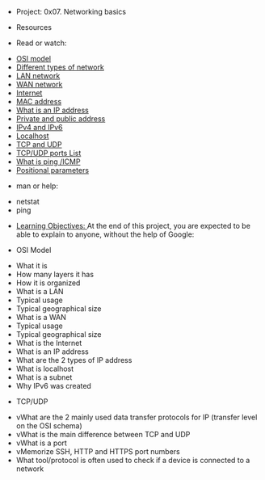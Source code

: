 * Project: 0x07. Networking basics

* Resources
+ Read or watch:

* [OSI model](https://en.wikipedia.org/wiki/OSI_model)
* [Different types of network](https://www.lifewire.com/lans-wans-and-other-area-networks-817376)
* [LAN network](https://en.wikipedia.org/wiki/Local_area_network)
* [WAN network](https://en.wikipedia.org/wiki/Wide_area_network)
* [Internet](https://en.wikipedia.org/wiki/Internet)
* [MAC address](https://whatismyipaddress.com/mac-address)
* [What is an IP address](https://www.bleepingcomputer.com/tutorials/ip-addresses-explained/)
* [Private and public address](https://www.iplocation.net/public-vs-private-ip-address)
* [IPv4 and IPv6](https://www.webopedia.com/insights/ipv6-ipv4-difference/)
* [Localhost](https://en.wikipedia.org/wiki/Localhost)
* [TCP and UDP](https://www.howtogeek.com/190014/htg-explains-what-is-the-difference-between-tcp-and-udp/)
* [TCP/UDP ports List](https://en.wikipedia.org/wiki/List_of_TCP_and_UDP_port_numbers)
* [What is ping /ICMP](https://en.wikipedia.org/wiki/Ping_%28networking_utility%29)
* [Positional parameters](https://www.adminschoice.com/bash-positional-parameters)
+ man or help:
- netstat
- ping

* [Learning Objectives: ](https://docs.google.com/document/d/18-2TKSYLUyR8sOT-sEjFM7mK3PZID31CkrnPsXvqzbU/edit#heading=h.7nwcdvo3w0zu)
At the end of this project, you are expected to be able to explain to anyone, without the help of Google:

* OSI Model
- What it is
- How many layers it has
- How it is organized
- What is a LAN
- Typical usage
- Typical geographical size
- What is a WAN
- Typical usage
- Typical geographical size
- What is the Internet
- What is an IP address
- What are the 2 types of IP address
- What is localhost
- What is a subnet
- Why IPv6 was created

* TCP/UDP
- vWhat are the 2 mainly used data transfer protocols for IP (transfer level on the OSI schema)
- vWhat is the main difference between TCP and UDP
- vWhat is a port
- vMemorize SSH, HTTP and HTTPS port numbers
- What tool/protocol is often used to check if a device is connected to a network
